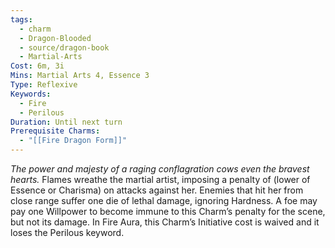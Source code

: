 ```yaml
---
tags:
  - charm
  - Dragon-Blooded
  - source/dragon-book
  - Martial-Arts
Cost: 6m, 3i
Mins: Martial Arts 4, Essence 3
Type: Reflexive
Keywords:
  - Fire
  - Perilous
Duration: Until next turn
Prerequisite Charms:
  - "[[Fire Dragon Form]]"
---
```

*The power and majesty of a raging conflagration cows even the bravest hearts.*
Flames wreathe the martial artist, imposing a penalty of (lower of Essence or Charisma) on attacks against her. Enemies that hit her from close range suffer one die of lethal damage, ignoring Hardness. A foe may pay one Willpower to become immune to this Charm’s penalty for the scene, but not its damage. 
In Fire Aura, this Charm’s Initiative cost is waived and it loses the Perilous keyword.